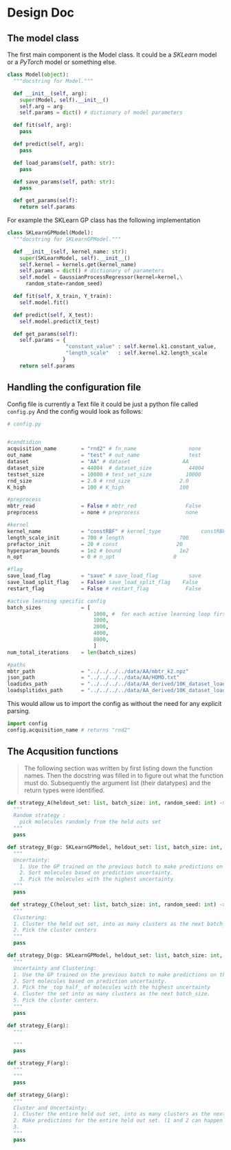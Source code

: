 # Design Doc

## The model class

The first main component is the Model class.
It could be a _SKLearn_ model or a _PyTorch_ model or something else.

```python
class Model(object):
  """docstring for Model."""

  def __init__(self, arg):
    super(Model, self).__init__()
    self.arg = arg
    self.params = dict() # dictionary of model parameters

  def fit(self, arg):
    pass

  def predict(self, arg):
    pass

  def load_params(self, path: str):
    pass

  def save_params(self, path: str):
    pass

  def get_params(self):
    return self.params
```


For example the SKLearn GP class has the following implementation

```python
class SKLearnGPModel(Model):
  """docstring for SKLearnGPModel."""

  def __init__(self, kernel_name: str):
    super(SKLearnModel, self).__init__()
    self.kernel = kernels.get(kernel_name)
    self.params = dict() # dictionary of parameters
    self.model = GaussianProcessRegressor(kernel=kernel,\
      random_state=random_seed)

  def fit(self, X_train, Y_train):
    self.model.fit()

  def predict(self, X_test):
    self.model.predict(X_test)

  def get_params(self):
    self.params = {
                   "constant_value" : self.kernel.k1.constant_value,
                   "length_scale"   : self.kernel.k2.length_scale
                  }
    return self.params
```

## Handling the configuration file

Config file is currently a Text file it could be just a python file called `config.py`
And the config would look as follows:

```python
# config.py


#condtidion
acquisition_name        = "rnd2" # fn_name                 none
out_name                = "test" # out_name                test
dataset                 = "AA" # dataset                 AA
dataset_size            = 44004  # dataset_size            44004
testset_size            = 10000 # test_set_size           10000
rnd_size                = 2.0 # rnd_size                2.0
K_high                  = 100 # K_high                  100

#preprocess     
mbtr_read               = False # mbtr_red                False
preprocess              = none # preprocess               none

#kernel     
kernel_name             = "constRBF" # kernel_type             constRBF
length_scale_init       = 700 # length                  700
prefactor_init          = 20 # const                   20
hyperparam_bounds       = 1e2 # bound                   1e2
n_opt                   = 0 # n_opt                   0

#flag
save_load_flag          = "save" # save_load_flag          save
save_load_split_flag    = False# save_load_split_flag    False
restart_flag            = False # restart_flag            False

#active learning specific config
batch_sizes             = [
                            1000, #  for each active learning loop first batch size is the same to keep the learning comparable.
                            1000,
                            2000,
                            4000,
                            8000,
                            ]
num_total_iterations    = len(batch_sizes)

#paths
mbtr_path               = "../../../../data/AA/mbtr_k2.npz"
json_path               = "../../../../data/AA/HOMO.txt"
loadidxs_path           = "../../../../data/AA_derived/10K_dataset_load_high/10Kloadhigh2_0_idxs.npz"
loadsplitidxs_path      = "../../../../data/AA_derived/10K_dataset_load_high/10Kdataset_dataset_split_idxs.npz"
```

This would allow us to import the config as without the need for any explicit parsing.

```python
import config
config.acquisition_name # returns "rnd2"
```

## The Acqusition functions

> The following section was written by first listing down the function names.
> Then the docstring was filled in to figure out what the function must do.
> Subsequently the argument list (their datatypes) and the return types were identified.

```python
def strategy_A(heldout_set: list, batch_size: int, random_seed: int) -> list:
  """
  Random strategy :
    pick molecules randomly from the held outs set
  """
  pass

def strategy_B(gp: SKLearnGPModel, heldout_set: list, batch_size: int, random_seed:int ) -> list:
  """
  Uncertainty:
    1. Use the GP trained on the previous batch to make predictions on the held out set.
    2. Sort molecules based on prediction uncertainty.
    3. Pick the molecules with the highest uncertainty
  """
  pass

 def strategy_C(helout_set: list, batch_size: int, random_seed: int) -> list:
  """
  Clustering:
  1. Cluster the held out set, into as many clusters as the next batch_size
  2. Pick the cluster centers
  """
  pass

def strategy_D(gp: SKLearnGPModel, heldout_set: list, batch_size: int, random_seed: int) -> list:
  """
  Uncertainty and Clustering:
  1. Use the GP trained on the previous batch to make predictions on the held out set.
  2. Sort molecules based on prediction uncertainty.
  3. Pick the _top half_ of molecules with the highest uncertainty
  4. Cluster the set into as many clusters as the next batch_size.
  5. Pick the cluster centers.
  """
  pass

def strategy_E(arg):
  """

  """
  pass

def strategy_F(arg):
  """
  """
  pass

def strategy_G(arg):
  """
  Cluster and Uncertainty:
  1. Cluster the entire held out set, into as many clusters as the next batch_size.
  2. Make predictions for the entire held out set. (1 and 2 can happen independently.)
  3. 
  """
  pass


```
